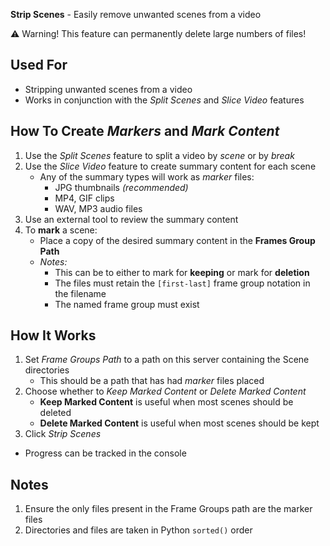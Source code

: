 **Strip Scenes** - Easily remove unwanted scenes from a video

⚠️ Warning! This feature can permanently delete large numbers of files!

## Used For
- Stripping unwanted scenes from a video
- Works in conjunction with the _Split Scenes_ and _Slice Video_ features

## How To Create _Markers_ and _Mark Content_
1. Use the _Split Scenes_ feature to split a video by _scene_ or by _break_
1. Use the _Slice Video_ feature to create summary content for each scene
    - Any of the summary types will work as _marker_ files:
        - JPG thumbnails _(recommended)_
        - MP4, GIF clips
        - WAV, MP3 audio files
1. Use an external tool to review the summary content
1. To **mark** a scene:
    - Place a copy of the desired summary content in the **Frames Group Path**
    - _Notes:_
        - This can be to either to mark for **keeping** or mark for **deletion**
        - The files must retain the `[first-last]` frame group notation in the filename
        - The named frame group must exist

## How It Works
1. Set _Frame Groups Path_ to a path on this server containing the Scene directories
    - This should be a path that has had _marker_ files placed
1. Choose whether to _Keep Marked Content_ or _Delete Marked Content_
    - **Keep Marked Content** is useful when most scenes should be deleted
    - **Delete Marked Content** is useful when most scenes should be kept
1. Click _Strip Scenes_
- Progress can be tracked in the console

## Notes
1. Ensure the only files present in the Frame Groups path are the marker files
1. Directories and files are taken in  Python `sorted()` order
